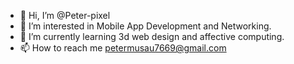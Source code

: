 - 👋 Hi, I’m @Peter-pixel
- 👀 I’m interested in Mobile App Development and Networking.
- 🌱 I’m currently learning 3d web design and affective computing.
- 📫 How to reach me petermusau7669@gmail.com

<!---
Peter-pixel/Peter-pixel is a ✨ special ✨ repository because its `README.md` (this file) appears on your GitHub profile.
You can click the Preview link to take a look at your changes.
--->
